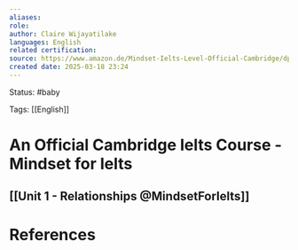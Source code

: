 ```yaml
---
aliases: 
role: 
author: Claire Wijayatilake
languages: English
related certification: 
source: https://www.amazon.de/Mindset-Ielts-Level-Official-Cambridge/dp/1316640116
created date: 2025-03-18 23:24
---
```


Status: #baby 

Tags: [[English]]

# An Official Cambridge Ielts Course - Mindset for Ielts

## [[Unit 1 - Relationships @MindsetForIelts]]

















# References